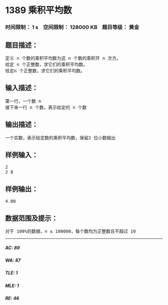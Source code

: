 # 1389 乘积平均数   
### 时间限制： 1 s&nbsp;&nbsp;&nbsp;&nbsp;空间限制： 128000 KB&nbsp;&nbsp;&nbsp;&nbsp;题目等级： 黄金  
## 题目描述：  

<pre>
定义 n 个数的乘积平均数为这 n 个数的乘积开 n 次方。  
给定 n 个正整数，求它们的乘积平均数。
给定n 个正整数，求它们的乘积平均数。
</pre>
  
  
## 输入描述：  

<pre>
第一行，一个数 n  
接下来一行 n 个数，表示给定的 n 个数
</pre>
  
  
## 输出描述：  

<pre>
一个实数，表示给定数的乘积平均数，保留2 位小数输出
</pre>
  
  
## 样例输入：  

<pre>
2  
2 8
</pre>
  
  
## 样例输出：  

<pre>
4.00
</pre>
  
  
## 数据范围及提示：  

<pre>
对于 100%的数据，n ≤ 100000，每个数均为正整数且不超过 10
</pre>
  
  
***  

##### AC: 89  
##### WA: 87  
##### TLE: 1  
##### MLE: 1  
##### RE: 46  
